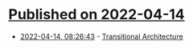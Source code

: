 # [Published on 2022-04-14](index.md)

* [2022-04-14, 08:26:43](https://news.ycombinator.com/item?id=31024514) - [Transitional Architecture](https://martinfowler.com/articles/patterns-legacy-displacement/transitional-architecture.html)
